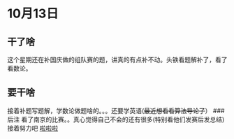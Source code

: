 # 10月13日
## 干了啥
这个星期还在补国庆做的组队赛的题，讲真的有点补不动。头铁看题解补了，看了看数论。
## 要干啥
接着补题写题解，学数论做题啥的。。。还要学英语(~~最近想看看算法导论了~~）
###后注
看了南京的比赛。。真心觉得自己不会的还有很多(特别看他们发赛后发总结)接着努力吧
[啦啦啦](https://blog.csdn.net/qq_41886199)

